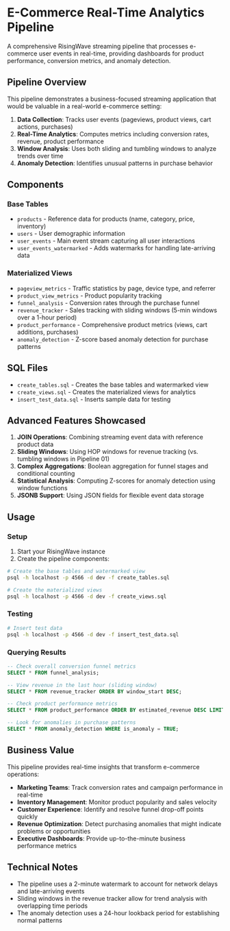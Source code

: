 # E-Commerce Real-Time Analytics Pipeline

A comprehensive RisingWave streaming pipeline that processes e-commerce user events in real-time, providing dashboards for product performance, conversion metrics, and anomaly detection.

## Pipeline Overview

This pipeline demonstrates a business-focused streaming application that would be valuable in a real-world e-commerce setting:

1. **Data Collection**: Tracks user events (pageviews, product views, cart actions, purchases)
2. **Real-Time Analytics**: Computes metrics including conversion rates, revenue, product performance
3. **Window Analysis**: Uses both sliding and tumbling windows to analyze trends over time
4. **Anomaly Detection**: Identifies unusual patterns in purchase behavior

## Components

### Base Tables

- `products` - Reference data for products (name, category, price, inventory)
- `users` - User demographic information
- `user_events` - Main event stream capturing all user interactions
- `user_events_watermarked` - Adds watermarks for handling late-arriving data

### Materialized Views

- `pageview_metrics` - Traffic statistics by page, device type, and referrer
- `product_view_metrics` - Product popularity tracking
- `funnel_analysis` - Conversion rates through the purchase funnel
- `revenue_tracker` - Sales tracking with sliding windows (5-min windows over a 1-hour period)
- `product_performance` - Comprehensive product metrics (views, cart additions, purchases)
- `anomaly_detection` - Z-score based anomaly detection for purchase patterns

## SQL Files

- `create_tables.sql` - Creates the base tables and watermarked view
- `create_views.sql` - Creates the materialized views for analytics
- `insert_test_data.sql` - Inserts sample data for testing

## Advanced Features Showcased

1. **JOIN Operations**: Combining streaming event data with reference product data
2. **Sliding Windows**: Using HOP windows for revenue tracking (vs. tumbling windows in Pipeline 01)
3. **Complex Aggregations**: Boolean aggregation for funnel stages and conditional counting
4. **Statistical Analysis**: Computing Z-scores for anomaly detection using window functions
5. **JSONB Support**: Using JSON fields for flexible event data storage

## Usage

### Setup

1. Start your RisingWave instance
2. Create the pipeline components:

```bash
# Create the base tables and watermarked view
psql -h localhost -p 4566 -d dev -f create_tables.sql

# Create the materialized views
psql -h localhost -p 4566 -d dev -f create_views.sql
```

### Testing

```bash
# Insert test data
psql -h localhost -p 4566 -d dev -f insert_test_data.sql
```

### Querying Results

```sql
-- Check overall conversion funnel metrics
SELECT * FROM funnel_analysis;

-- View revenue in the last hour (sliding window)
SELECT * FROM revenue_tracker ORDER BY window_start DESC;

-- Check product performance metrics
SELECT * FROM product_performance ORDER BY estimated_revenue DESC LIMIT 10;

-- Look for anomalies in purchase patterns
SELECT * FROM anomaly_detection WHERE is_anomaly = TRUE;
```

## Business Value

This pipeline provides real-time insights that transform e-commerce operations:

- **Marketing Teams**: Track conversion rates and campaign performance in real-time
- **Inventory Management**: Monitor product popularity and sales velocity
- **Customer Experience**: Identify and resolve funnel drop-off points quickly
- **Revenue Optimization**: Detect purchasing anomalies that might indicate problems or opportunities
- **Executive Dashboards**: Provide up-to-the-minute business performance metrics

## Technical Notes

- The pipeline uses a 2-minute watermark to account for network delays and late-arriving events
- Sliding windows in the revenue tracker allow for trend analysis with overlapping time periods
- The anomaly detection uses a 24-hour lookback period for establishing normal patterns
